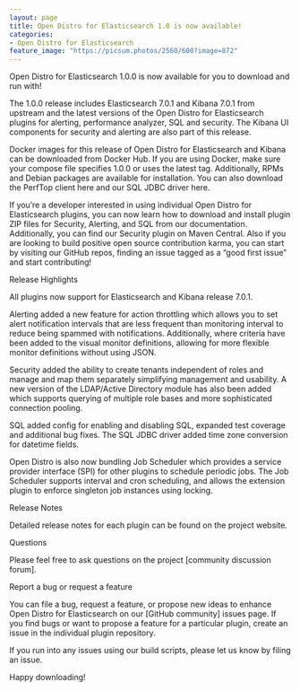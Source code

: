 ```yaml
---
layout: page
title: Open Distro for Elasticsearch 1.0 is now available!
categories:
- Open Distro for Elasticsearch
feature_image: "https://picsum.photos/2560/600?image=872"
---
```


Open Distro for Elasticsearch 1.0.0 is now available for you to download and run with!

The 1.0.0 release includes Elasticsearch 7.0.1 and Kibana 7.0.1 from upstream and the latest versions of the Open Distro for Elasticsearch plugins for alerting, performance analyzer, SQL and security. The Kibana UI components for security and alerting are also part of this release.


<!-- more -->

Docker images for this release of Open Distro for Elasticsearch and Kibana can be downloaded from Docker Hub. If you are using Docker, make sure your compose file specifies 1.0.0 or uses the latest tag. Additionally, RPMs and Debian packages are available for installation. You can also download the PerfTop client here and our SQL JDBC driver here.

If you’re a developer interested in using individual Open Distro for Elasticsearch plugins, you can now learn how to download and install plugin ZIP files for Security, Alerting, and SQL from our documentation. Additionally, you can find our Security plugin on Maven Central. Also if you are looking to build positive open source contribution karma, you can start by visiting our GitHub repos, finding an issue tagged as a “good first issue” and start contributing!

Release Highlights

All plugins now support for Elasticsearch and Kibana release 7.0.1.

Alerting added a new feature for action throttling which allows you to set alert notification intervals that are less frequent than monitoring interval to reduce being spammed with notifications. Additionally, where criteria have been added to the visual monitor definitions, allowing for more flexible monitor definitions without using JSON.

Security added the ability to create tenants independent of roles and manage and map them separately simplifying management and usability. A new version of the LDAP/Active Directory module has also been added which supports querying of multiple role bases and more sophisticated connection pooling.

SQL added config for enabling and disabling SQL, expanded test coverage and additional bug fixes. The SQL JDBC driver added time zone conversion for datetime fields.

Open Distro is also now bundling Job Scheduler which provides a service provider interface (SPI) for other plugins to schedule periodic jobs. The Job Scheduler supports interval and cron scheduling, and allows the extension plugin to enforce singleton job instances using locking.

Release Notes

Detailed release notes for each plugin can be found on the project website.

Questions

Please feel free to ask questions on the project [community discussion forum].

Report a bug or request a feature

You can file a bug, request a feature, or propose new ideas to enhance Open Distro for Elasticsearch on our [GitHub community] issues page. If you find bugs or want to propose a feature for a particular plugin, create an issue in the individual plugin repository.

If you run into any issues using our build scripts, please let us know by filing an issue.

Happy downloading!